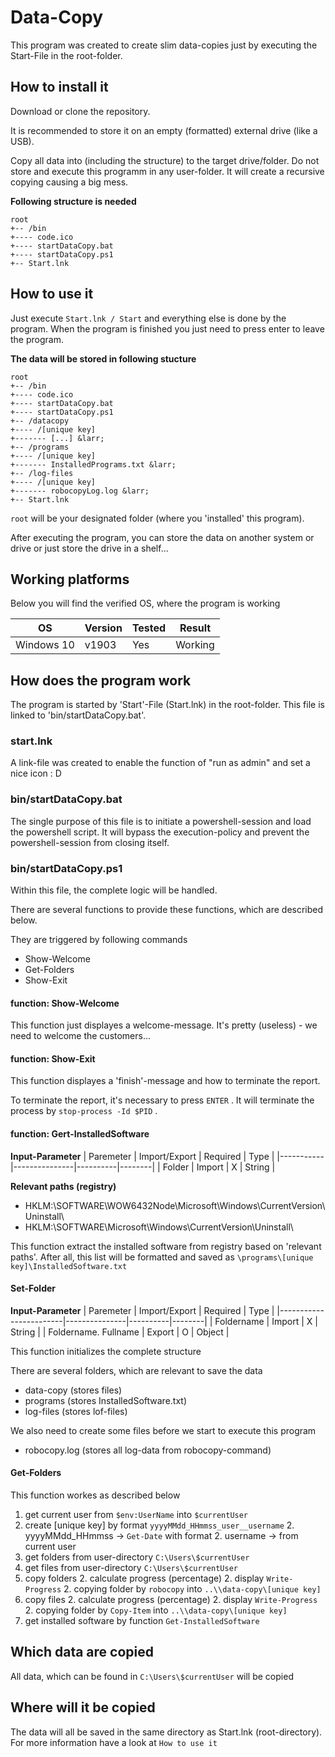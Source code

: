 # Data-Copy #
This program was created to create slim data-copies just by executing the Start-File in the root-folder.

## How to install it ##
Download or clone the repository.

It is recommended to store it on an empty (formatted) external drive (like a USB).

Copy all data into (including the structure) to the target drive/folder.
Do not store and execute this programm in any user-folder. It will create a recursive copying causing a big mess.

**Following structure is needed** <br />
```
root   
+-- /bin   
+---- code.ico   
+---- startDataCopy.bat   
+---- startDataCopy.ps1   
+-- Start.lnk   
```

## How to use it ##

Just execute `Start.lnk / Start` and everything else is done by the program.
When the program is finished you just need to press enter to leave the program.

**The data will be stored in following stucture** <br />
```
root  
+-- /bin  
+---- code.ico  
+---- startDataCopy.bat  
+---- startDataCopy.ps1  
+-- /datacopy  
+---- /[unique key]  
+------- [...] &larr;  
+-- /programs   
+---- /[unique key]  
+------- InstalledPrograms.txt &larr;   
+-- /log-files   
+---- /[unique key]  
+------- robocopyLog.log &larr;  
+-- Start.lnk  
 ```

`root` will be your designated folder (where you 'installed' this program).

After executing the program, you can store the data on another system or drive or just store the drive in a shelf...

## Working platforms ##

Below you will find the verified OS, where the program is working

| OS         | Version | Tested | Result  |
|------------|---------|--------|---------|
| Windows 10 | v1903   | Yes    | Working |

## How does the program work ##

The program is started by 'Start'-File (Start.lnk) in the root-folder. 
This file is linked to 'bin/startDataCopy.bat'.

### start.lnk ###

A link-file was created to enable the function of "run as admin" and set a nice icon : D

### bin/startDataCopy.bat ###

The single purpose of this file is to initiate a powershell-session and load the powershell script.
It will bypass the execution-policy and prevent the powershell-session from closing itself.

### bin/startDataCopy.ps1 ##

Within this file, the complete logic will be handled.

There are several functions to provide these functions, which are described below.

They are triggered by following commands

* Show-Welcome
* Get-Folders  
* Show-Exit

#### function: Show-Welcome ####

This function just displayes a welcome-message. It's pretty (useless) - we need to welcome the customers...

#### function: Show-Exit ####

This function displayes a 'finish'-message and how to terminate the report.

To terminate the report, it's necessary to press `ENTER` . It will terminate the process by `stop-process -Id $PID` .

#### function: Gert-InstalledSoftware ####

**Input-Parameter**
| Paremeter | Import/Export | Required | Type   |
|-----------|---------------|----------|--------|
| Folder    | Import        | X        | String |

**Relevant paths (registry)**

* HKLM:\SOFTWARE\WOW6432Node\Microsoft\Windows\CurrentVersion\Uninstall\
* HKLM:\SOFTWARE\Microsoft\Windows\CurrentVersion\Uninstall\

This function extract the installed software from registry based on 'relevant paths'.
After all, this list will be formatted and saved as `\programs\[unique key]\InstalledSoftware.txt`

#### Set-Folder ####

**Input-Parameter**
| Paremeter              | Import/Export | Required | Type   |
|------------------------|---------------|----------|--------|
| Foldername             | Import        | X        | String |
| Foldername. Fullname   | Export        | O        | Object |

This function initializes the complete structure

There are several folders, which are relevant to save the data

* data-copy (stores files)
* programs (stores InstalledSoftware.txt)
* log-files (stores lof-files)

We also need to create some files before we start to execute this program

* robocopy.log (stores all log-data from robocopy-command)

#### Get-Folders ####

This function workes as described below

1. get current user from `$env:UserName` into `$currentUser`
1. create [unique key] by format `yyyyMMdd_HHmmss_user__username`
    2. yyyyMMdd_HHmmss &rarr; `Get-Date` with format
    2. username &rarr; from current user
1. get folders from user-directory `C:\Users\$currentUser`
1. get files from  user-directory `C:\Users\$currentUser`
1. copy folders
    2. calculate progress (percentage)
    2. display `Write-Progress`
    2. copying folder by `robocopy` into `..\\data-copy\[unique key]`
1. copy files
    2. calculate progress (percentage)
    2. display `Write-Progress`
    2. copying folder by `Copy-Item` into `..\\data-copy\[unique key]`
1. get installed software by function `Get-InstalledSoftware`

## Which data are copied ##

All data, which can be found in `C:\Users\$currentUser` will be copied

## Where will it be copied ##

The data will all be saved in the same directory as Start.lnk (root-directory). 
For more information have a look at `How to use it`
